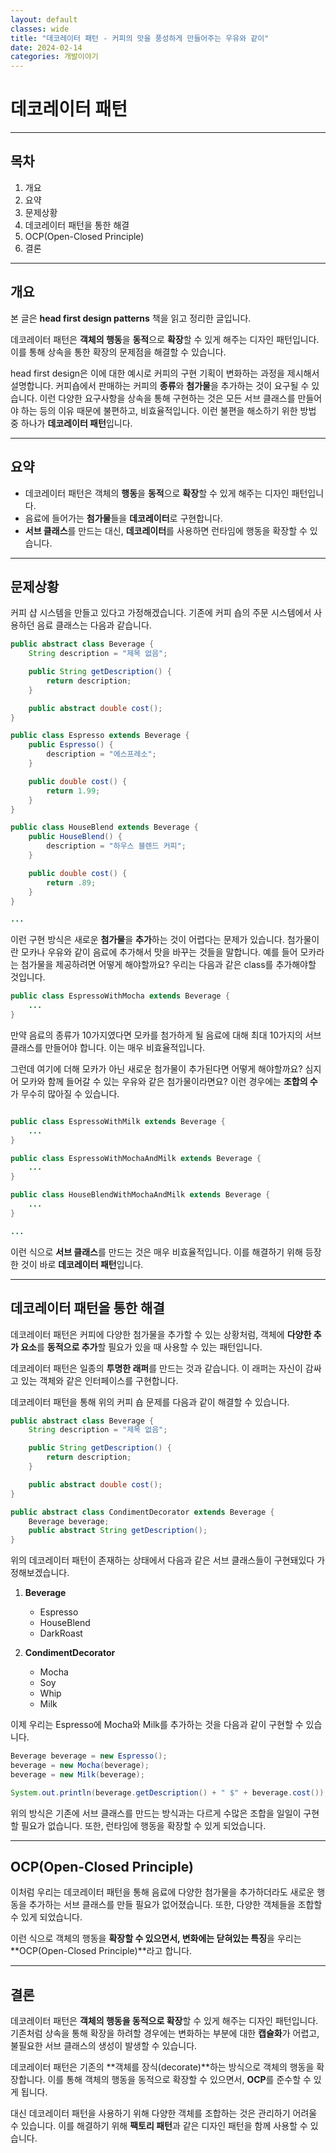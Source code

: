 ```yaml
---
layout: default
classes: wide
title: "데코레이터 패턴 - 커피의 맛을 풍성하게 만들어주는 우유와 같이"
date: 2024-02-14
categories: 개발이야기
---
```


# 데코레이터 패턴

---

## 목차

1. 개요
2. 요약
3. 문제상황
4. 데코레이터 패턴을 통한 해결
5. OCP(Open-Closed Principle)
6. 결론

---

## 개요

본 글은 **head first design patterns** 책을 읽고 정리한 글입니다.

데코레이터 패턴은 **객체의 행동**을 **동적**으로 **확장**할 수 있게 해주는 디자인 패턴입니다. 이를 통해 상속을 통한 확장의 문제점을 해결할 수 있습니다.

head first design은 이에 대한 예시로 커피의 구현 기획이 변화하는 과정을 제시해서 설명합니다. 커피숍에서 판매하는 커피의 **종류**와 **첨가물**을 추가하는 것이 요구될 수 있습니다. 이런 다양한 요구사항을 상속을 통해 구현하는 것은 모든 서브 클래스를 만들어야 하는 등의 이유 때문에 불편하고, 비효율적입니다. 이런 불편을 해소하기 위한 방법 중 하나가 **데코레이터 패턴**입니다.

---

## 요약

* 데코레이터 패턴은 객체의 **행동**을 **동적**으로 **확장**할 수 있게 해주는 디자인 패턴입니다.
* 음료에 들어가는 **첨가물**들을 **데코레이터**로 구현합니다.
* **서브 클래스**를 만드는 대신, **데코레이터**를 사용하면 런타임에 행동을 확장할 수 있습니다.

---

## 문제상황

커피 샵 시스템을 만들고 있다고 가정해겠습니다. 기존에 커피 숍의 주문 시스템에서 사용하던 음료 클래스는 다음과 같습니다.

```java
public abstract class Beverage {
    String description = "제목 없음";

    public String getDescription() {
        return description;
    }

    public abstract double cost();
}

public class Espresso extends Beverage {
    public Espresso() {
        description = "에스프레소";
    }

    public double cost() {
        return 1.99;
    }
}

public class HouseBlend extends Beverage {
    public HouseBlend() {
        description = "하우스 블렌드 커피";
    }

    public double cost() {
        return .89;
    }
}

...
```

이런 구현 방식은 새로운 **첨가물**을 **추가**하는 것이 어렵다는 문제가 있습니다. 첨가물이란 모카나 우유와 같이 음료에 추가해서 맛을 바꾸는 것들을 말합니다. 예를 들어 모카라는 첨가물을 제공하려면 어떻게 해야할까요? 우리는 다음과 같은 class를 추가해야할 것입니다.

```java
public class EspressoWithMocha extends Beverage {
    ...
}
```

만약 음료의 종류가 10가지였다면 모카를 첨가하게 될 음료에 대해 최대 10가지의 서브 클래스를 만들어야 합니다. 이는 매우 비효율적입니다.

그런데 여기에 더해 모카가 아닌 새로운 첨가물이 추가된다면 어떻게 해야할까요? 심지어 모카와 함께 들어갈 수 있는 우유와 같은 첨가물이라면요? 이런 경우에는 **조합의 수**가 무수히 많아질 수 있습니다.

```java

public class EspressoWithMilk extends Beverage {
    ...
}

public class EspressoWithMochaAndMilk extends Beverage {
    ...
}

public class HouseBlendWithMochaAndMilk extends Beverage {
    ...
}

...

```

이런 식으로 **서브 클래스**를 만드는 것은 매우 비효율적입니다. 이를 해결하기 위해 등장한 것이 바로 **데코레이터 패턴**입니다.

---

## 데코레이터 패턴을 통한 해결

데코레이터 패턴은 커피에 다양한 첨가물을 추가할 수 있는 상황처럼, 객체에 **다양한 추가 요소**를 **동적으로 추가**할 필요가 있을 때 사용할 수 있는 패턴입니다.

데코레이터 패턴은 일종의 **투명한 래퍼**를 만드는 것과 같습니다. 이 래퍼는 자신이 감싸고 있는 객체와 같은 인터페이스를 구현합니다.

데코레이터 패턴을 통해 위의 커피 숍 문제를 다음과 같이 해결할 수 있습니다.

```java
public abstract class Beverage {
    String description = "제목 없음";

    public String getDescription() {
        return description;
    }

    public abstract double cost();
}

public abstract class CondimentDecorator extends Beverage {
    Beverage beverage;
    public abstract String getDescription();
}
```

위의 데코레이터 패턴이 존재하는 상태에서 다음과 같은 서브 클래스들이 구현돼있다 가정해보겠습니다.

1. **Beverage**
    * Espresso
    * HouseBlend
    * DarkRoast

2. **CondimentDecorator**
    * Mocha
    * Soy
    * Whip
    * Milk

이제 우리는 Espresso에 Mocha와 Milk를 추가하는 것을 다음과 같이 구현할 수 있습니다.

```java
Beverage beverage = new Espresso();
beverage = new Mocha(beverage);
beverage = new Milk(beverage);

System.out.println(beverage.getDescription() + " $" + beverage.cost());
```

위의 방식은 기존에 서브 클래스를 만드는 방식과는 다르게 수많은 조합을 일일이 구현할 필요가 없습니다. 또한, 런타임에 행동을 확장할 수 있게 되었습니다.

---

## OCP(Open-Closed Principle)

이처럼 우리는 데코레이터 패턴을 통해 음료에 다양한 첨가물을 추가하더라도 새로운 행동을 추가하는 서브 클래스를 만들 필요가 없어졌습니다. 또한, 다양한 객체들을 조합할 수 있게 되었습니다.

이런 식으로 객체의 행동을 **확장할 수 있으면서, 변화에는 닫혀있는 특징**을 우리는 **OCP(Open-Closed Principle)**라고 합니다.

---

## 결론

데코레이터 패턴은 **객체의 행동을 동적으로 확장**할 수 있게 해주는 디자인 패턴입니다. 기존처럼 상속을 통해 확장을 하려할 경우에는 변화하는 부분에 대한 **캡슐화**가 어렵고, 불필요한 서브 클래스의 생성이 발생할 수 있습니다.

데코레이터 패턴은 기존의 **객체를 장식(decorate)**하는 방식으로 객체의 행동을 확장합니다. 이를 통해 객체의 행동을 동적으로 확장할 수 있으면서, **OCP**를 준수할 수 있게 됩니다.

대신 데코레이터 패턴을 사용하기 위해 다양한 객체를 조합하는 것은 관리하기 어려울 수 있습니다. 이를 해결하기 위해 **팩토리 패턴**과 같은 디자인 패턴을 함께 사용할 수 있습니다.